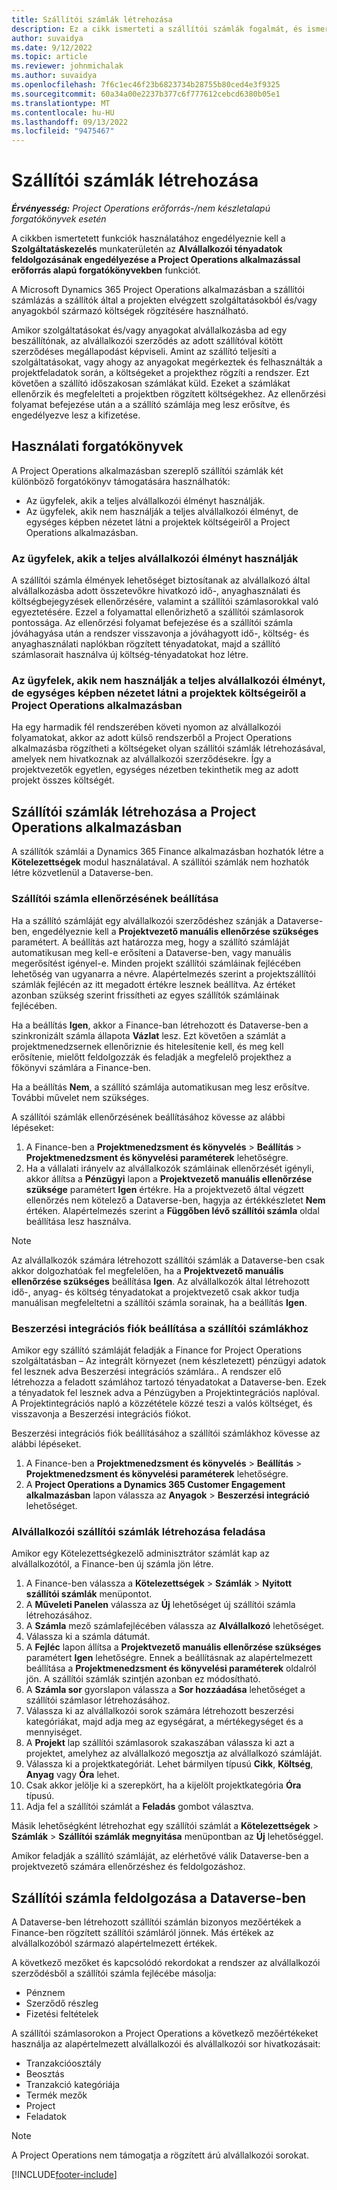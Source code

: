 ```yaml
---
title: Szállítói számlák létrehozása
description: Ez a cikk ismerteti a szállítói számlák fogalmát, és ismerteti azok létrehozási módszerét a Microsoft Dynamics 365 Project Operations alkalmazásban.
author: suvaidya
ms.date: 9/12/2022
ms.topic: article
ms.reviewer: johnmichalak
ms.author: suvaidya
ms.openlocfilehash: 7f6c1ec46f23b6823734b28755b80ced4e3f9325
ms.sourcegitcommit: 60a34a00e2237b377c6f777612cebcd6380b05e1
ms.translationtype: MT
ms.contentlocale: hu-HU
ms.lasthandoff: 09/13/2022
ms.locfileid: "9475467"
---
```

# <a name="create-vendor-invoices"></a>Szállítói számlák létrehozása

_**Érvényesség:** Project Operations erőforrás-/nem készletalapú forgatókönyvek esetén_

A cikkben ismertetett funkciók használatához engedélyeznie kell a **Szolgáltatáskezelés** munkaterületén az **Alvállalkozói tényadatok feldolgozásának engedélyezése a Project Operations alkalmazással erőforrás alapú forgatókönyvekben** funkciót.

A Microsoft Dynamics 365 Project Operations alkalmazásban a szállítói számlázás a szállítók által a projekten elvégzett szolgáltatásokból és/vagy anyagokból származó költségek rögzítésére használható.

Amikor szolgáltatásokat és/vagy anyagokat alvállalkozásba ad egy beszállítónak, az alvállalkozói szerződés az adott szállítóval kötött szerződéses megállapodást képviseli. Amint az szállító teljesíti a szolgáltatásokat, vagy ahogy az anyagokat megérkeztek és felhasználták a projektfeladatok során, a költségeket a projekthez rögzíti a rendszer. Ezt követően a szállító időszakosan számlákat küld. Ezeket a számlákat ellenőrzik és megfelelteti a projektben rögzített költségekhez. Az ellenőrzési folyamat befejezése után a a szállító számlája meg lesz erősítve, és engedélyezve lesz a kifizetése.

## <a name="scenarios-for-use"></a>Használati forgatókönyvek

A Project Operations alkalmazásban szereplő szállítói számlák két különböző forgatókönyv támogatására használhatók:

- Az ügyfelek, akik a teljes alvállalkozói élményt használják.
- Az ügyfelek, akik nem használják a teljes alvállalkozói élményt, de egységes képben nézetet látni a projektek költségeiről a Project Operations alkalmazásban.

### <a name="customers-use-the-full-subcontracting-experiences"></a>Az ügyfelek, akik a teljes alvállalkozói élményt használják

A szállítói számla élmények lehetőséget biztosítanak az alvállalkozó által alvállalkozásba adott összetevőkre hivatkozó idő-, anyaghasználati és költségbejegyzések ellenőrzésére, valamint a szállítói számlasorokkal való egyeztetésére. Ezzel a folyamattal ellenőrizhető a szállítói számlasorok pontossága. Az ellenőrzési folyamat befejezése és a szállítói számla jóváhagyása után a rendszer visszavonja a jóváhagyott idő-, költség- és anyaghasználati naplókban rögzített tényadatokat, majd a szállító számlasorait használva új költség-tényadatokat hoz létre.

### <a name="customers-dont-use-the-full-subcontracting-experiences-but-want-to-have-a-unified-view-of-costs-on-projects-in-project-operations"></a>Az ügyfelek, akik nem használják a teljes alvállalkozói élményt, de egységes képben nézetet látni a projektek költségeiről a Project Operations alkalmazásban

Ha egy harmadik fél rendszerében követi nyomon az alvállalkozói folyamatokat, akkor az adott külső rendszerből a Project Operations alkalmazásba rögzítheti a költségeket olyan szállítói számlák létrehozásával, amelyek nem hivatkoznak az alvállalkozói szerződésekre. Így a projektvezetők egyetlen, egységes nézetben tekinthetik meg az adott projekt összes költségét.

## <a name="create-vendor-invoices-in-project-operations"></a>Szállítói számlák létrehozása a Project Operations alkalmazásban

A szállítók számlái a Dynamics 365 Finance alkalmazásban hozhatók létre a **Kötelezettségek** modul használatával. A szállítói számlák nem hozhatók létre közvetlenül a Dataverse-ben.

### <a name="set-up-vendor-invoice-verification"></a>Szállítói számla ellenőrzésének beállítása

Ha a szállító számláját egy alvállalkozói szerződéshez szánják a Dataverse-ben, engedélyeznie kell a **Projektvezető manuális ellenőrzése szükséges** paramétert. A beállítás azt határozza meg, hogy a szállító számláját automatikusan meg kell-e erősíteni a Dataverse-ben, vagy manuális megerősítést igényel-e. Minden projekt szállítói számláinak fejlécében lehetőség van ugyanarra a névre. Alapértelmezés szerint a projektszállítói számlák fejlécén az itt megadott értékre lesznek beállítva. Az értéket azonban szükség szerint frissítheti az egyes szállítók számláinak fejlécében.

Ha a beállítás **Igen**, akkor a Finance-ban létrehozott és Dataverse-ben a szinkronizált számla állapota **Vázlat** lesz. Ezt követően a számlát a projektmenedzsernek ellenőriznie és hitelesítenie kell, és meg kell erősítenie, mielőtt feldolgozzák és feladják a megfelelő projekthez a főkönyvi számlára a Finance-ben.

Ha a beállítás **Nem**, a szállító számlája automatikusan meg lesz erősítve. További művelet nem szükséges.

A szállítói számlák ellenőrzésének beállításához kövesse az alábbi lépéseket:

1. A Finance-ben a **Projektmenedzsment és könyvelés** \> **Beállítás** \> **Projektmenedzsment és könyvelési paraméterek** lehetőségre.
1. Ha a vállalati irányelv az alvállalkozók számláinak ellenőrzését igényli, akkor állítsa a **Pénzügyi** lapon a **Projektvezető manuális ellenőrzése szüksége** paramétert **Igen** értékre. Ha a projektvezető által végzett ellenőrzés nem kötelező a Dataverse-ben, hagyja az értékkészletet **Nem** értéken. Alapértelmezés szerint a **Függőben lévő szállítói számla** oldal beállítása lesz használva.

> [!NOTE]
> Az alvállalkozók számára létrehozott szállítói számlák a Dataverse-ben csak akkor dolgozhatóak fel megfelelően, ha a **Projektvezető manuális ellenőrzése szükséges** beállítása **Igen**. Az alvállalkozók által létrehozott idő-, anyag- és költség tényadatokat a projektvezető csak akkor tudja manuálisan megfeleltetni a szállítói számla sorainak, ha a beállítás **Igen**.

### <a name="set-up-a-procurement-integration-account-for-vendor-invoices"></a>Beszerzési integrációs fiók beállítása a szállítói számlákhoz

Amikor egy szállító számláját feladják a Finance for Project Operations szolgáltatásban – Az integrált környezet (nem készletezett) pénzügyi adatok fel lesznek adva Beszerzési integrációs számlára.. A rendszer elő létrehozza a feladott számlához tartozó tényadatokat a Dataverse-ben. Ezek a tényadatok fel lesznek adva a Pénzügyben a Projektintegrációs naplóval. A Projektintegrációs napló a közzététele közzé teszi a valós költséget, és visszavonja a Beszerzési integrációs fiókot.

Beszerzési integrációs fiók beállításához a szállítói számlákhoz kövesse az alábbi lépéseket.

1. A Finance-ben a **Projektmenedzsment és könyvelés** \> **Beállítás** \> **Projektmenedzsment és könyvelési paraméterek** lehetőségre.
1. A **Project Operations a Dynamics 365 Customer Engagement alkalmazásban** lapon válassza az **Anyagok** \> **Beszerzési integráció** lehetőséget.

### <a name="create-and-post-subcontract-vendor-invoices"></a>Alvállalkozói szállítói számlák létrehozása feladása

Amikor egy Kötelezettségkezelő adminisztrátor számlát kap az alvállalkozótól, a Finance-ben új számla jön létre.

1. A Finance-ben válassza a **Kötelezettségek** \> **Számlák** \> **Nyitott szállítói számlák** menüpontot.
1. A **Műveleti Panelen** válassza az **Új** lehetőséget új szállítói számla létrehozásához.
1. A **Számla** mező számlafejlécében válassza az **Alvállalkozó** lehetőséget.
1. Válassza ki a számla dátumát.
1. A **Fejléc** lapon állítsa a **Projektvezető manuális ellenőrzése szükséges** paramétert **Igen** lehetőségre. Ennek a beállításnak az alapértelmezett beállítása a **Projektmenedzsment és könyvelési paraméterek** oldalról jön. A szállítói számlák szintjén azonban ez módosítható.
1. A **Számla sor** gyorslapon válassza a **Sor hozzáadása** lehetőséget a szállítói számlasor létrehozásához.
1. Válassza ki az alvállalkozói sorok számára létrehozott beszerzési kategóriákat, majd adja meg az egységárat, a mértékegységet és a mennyiséget.
1. A **Projekt** lap szállítói számlasorok szakaszában válassza ki azt a projektet, amelyhez az alvállalkozó megosztja az alvállalkozó számláját.
1. Válassza ki a projektkategóriát. Lehet bármilyen típusú **Cikk**, **Költség**, **Anyag** vagy **Óra** lehet.
1. Csak akkor jelölje ki a szerepkört, ha a kijelölt projektkategória **Óra** típusú.
1. Adja fel a szállítói számlát a **Feladás** gombot választva.

Másik lehetőségként létrehozhat egy szállítói számlát a **Kötelezettségek** \> **Számlák** \> **Szállítói számlák megnyitása** menüpontban az **Új** lehetőséggel.

Amikor feladják a szállító számláját, az elérhetővé válik Dataverse-ben a projektvezető számára ellenőrzéshez és feldolgozáshoz.

## <a name="vendor-invoice-processing-in-dataverse"></a>Szállítói számla feldolgozása a Dataverse-ben

A Dataverse-ben létrehozott szállítói számlán bizonyos mezőértékek a Finance-ben rögzített szállítói számláról jönnek. Más értékek az alvállalkozóból származó alapértelmezett értékek.

A következő mezőket és kapcsolódó rekordokat a rendszer az alvállalkozói szerződésből a szállítói számla fejlécébe másolja:

- Pénznem
- Szerződő részleg
- Fizetési feltételek

A szállítói számlasorokon a Project Operations a következő mezőértékeket használja az alapértelmezett alvállalkozói és alvállalkozói sor hivatkozásait:

- Tranzakcióosztály
- Beosztás
- Tranzakció kategóriája
- Termék mezők
- Project
- Feladatok

> [!NOTE]
> A Project Operations nem támogatja a rögzített árú alvállalkozói sorokat.

[!INCLUDE[footer-include](../includes/footer-banner.md)]
